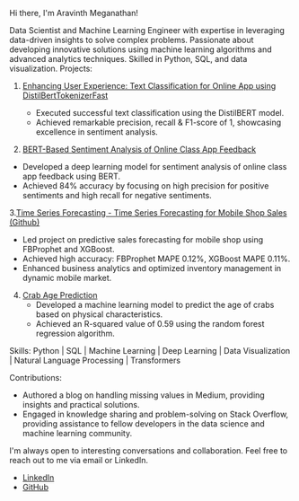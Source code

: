 Hi there, I'm Aravinth Meganathan!

Data Scientist and Machine Learning Engineer with expertise in leveraging data-driven insights to solve complex problems. Passionate about developing innovative solutions using machine learning algorithms and advanced analytics techniques. Skilled in Python, SQL, and data visualization.
Projects:

1. [Enhancing User Experience: Text Classification for Online App using DistilBertTokenizerFast](https://github.com/Aravinth-Megnath/Text_classification-Distilbert/tree/main)
   - Executed successful text classification using the DistilBERT model.
   - Achieved remarkable precision, recall & F1-score of 1, showcasing excellence in sentiment analysis.

2.  [BERT-Based Sentiment Analysis of Online Class App Feedback](https://github.com/Aravinth-Megnath/NLP-Project/tree/main)
   - Developed a deep learning model for sentiment analysis of online class app feedback using BERT.
   - Achieved 84% accuracy by focusing on high precision for positive sentiments and high recall for negative sentiments.


3.[Time Series Forecasting - Time Series Forecasting for Mobile Shop Sales (Github)](https://github.com/Aravinth-Megnath/Time-Series-Forecasting)
 - Led project on predictive sales forecasting for mobile shop using FBProphet and XGBoost.
 - Achieved high accuracy: FBProphet MAPE 0.12%, XGBoost MAPE 0.11%.
 - Enhanced business analytics and optimized inventory management in dynamic mobile market. 

4. [Crab Age Prediction](https://github.com/Aravinth-Megnath/Crab_age)
   - Developed a machine learning model to predict the age of crabs based on physical characteristics.
   - Achieved an R-squared value of 0.59 using the random forest regression algorithm.




Skills:
Python | SQL | Machine Learning | Deep Learning | Data Visualization | Natural Language Processing | Transformers

Contributions:
- Authored a blog on handling missing values in Medium, providing insights and practical solutions.
- Engaged in knowledge sharing and problem-solving on Stack Overflow, providing assistance to fellow developers in the data science and machine learning community.

I'm always open to interesting conversations and collaboration. Feel free to reach out to me via email or LinkedIn.

- [LinkedIn]( https://www.linkedin.com/in/aravinth-meganathan-200667a1/)
- [GitHub](https://github.com/Aravinth-Megnath)

